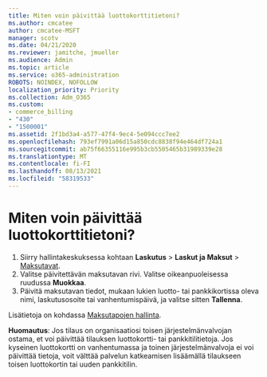 ```yaml
---
title: Miten voin päivittää luottokorttitietoni?
ms.author: cmcatee
author: cmcatee-MSFT
manager: scotv
ms.date: 04/21/2020
ms.reviewer: jamitche, jmueller
ms.audience: Admin
ms.topic: article
ms.service: o365-administration
ROBOTS: NOINDEX, NOFOLLOW
localization_priority: Priority
ms.collection: Adm_O365
ms.custom:
- commerce_billing
- "430"
- "1500001"
ms.assetid: 2f1bd3a4-a577-47f4-9ec4-5e094ccc7ee2
ms.openlocfilehash: 793ef7991a06d15a850cdc8838f94e464df724a1
ms.sourcegitcommit: ab75f66355116e995b3cb5505465b31989339e28
ms.translationtype: MT
ms.contentlocale: fi-FI
ms.lasthandoff: 08/13/2021
ms.locfileid: "58319533"
---
```

# <a name="how-do-i-update-my-credit-card-information"></a>Miten voin päivittää luottokorttitietoni?

1. Siirry hallintakeskuksessa kohtaan **Laskutus** > **Laskut ja Maksut** > [Maksutavat](https://go.microsoft.com/fwlink/p/?linkid=2018806).
2. Valitse päivitettävän maksutavan rivi. Valitse oikeanpuoleisessa ruudussa **Muokkaa**.
3. Päivitä maksutavan tiedot, mukaan lukien luotto- tai pankkikortissa oleva nimi, laskutusosoite tai vanhentumispäivä, ja valitse sitten **Tallenna**.

Lisätietoja on kohdassa [Maksutapojen hallinta](https://docs.microsoft.com/microsoft-365/commerce/billing-and-payments/manage-payment-methods).

**Huomautus**: Jos tilaus on organisaatiosi toisen järjestelmänvalvojan ostama, et voi päivittää tilauksen luottokortti- tai pankkitilitietoja. Jos kyseinen luottokortti on vanhentumassa ja toinen järjestelmänvalvoja ei voi päivittää tietoja, voit välttää palvelun katkeamisen lisäämällä tilaukseen toisen luottokortin tai uuden pankkitilin.